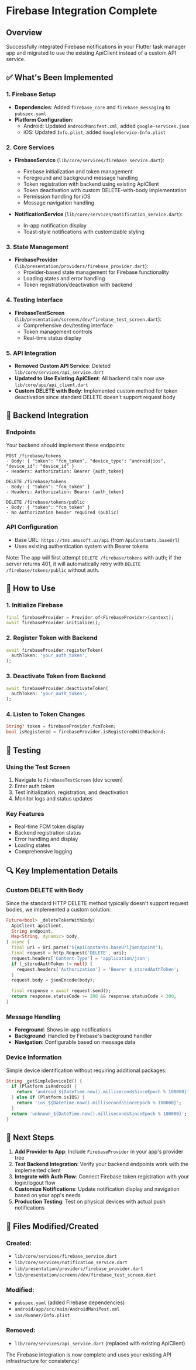 # Firebase Integration Complete

## Overview

Successfully integrated Firebase notifications in your Flutter task manager app and migrated to use the existing ApiClient instead of a custom API service.

## ✅ What's Been Implemented

### 1. Firebase Setup

- **Dependencies**: Added `firebase_core` and `firebase_messaging` to `pubspec.yaml`
- **Platform Configuration**:
  - Android: Updated `AndroidManifest.xml`, added `google-services.json`
  - iOS: Updated `Info.plist`, added `GoogleService-Info.plist`

### 2. Core Services

- **FirebaseService** (`lib/core/services/firebase_service.dart`):

  - Firebase initialization and token management
  - Foreground and background message handling
  - Token registration with backend using existing ApiClient
  - Token deactivation with custom DELETE-with-body implementation
  - Permission handling for iOS
  - Message navigation handling

- **NotificationService** (`lib/core/services/notification_service.dart`):
  - In-app notification display
  - Toast-style notifications with customizable styling

### 3. State Management

- **FirebaseProvider** (`lib/presentation/providers/firebase_provider.dart`):
  - Provider-based state management for Firebase functionality
  - Loading states and error handling
  - Token registration/deactivation with backend

### 4. Testing Interface

- **FirebaseTestScreen** (`lib/presentation/screens/dev/firebase_test_screen.dart`):
  - Comprehensive dev/testing interface
  - Token management controls
  - Real-time status display

### 5. API Integration

- **Removed Custom API Service**: Deleted `lib/core/services/api_service.dart`
- **Updated to Use Existing ApiClient**: All backend calls now use `lib/core/api/api_client.dart`
- **Custom DELETE with Body**: Implemented custom method for token deactivation since standard DELETE doesn't support request body

## 🔧 Backend Integration

### Endpoints

Your backend should implement these endpoints:

```
POST /firebase/tokens
- Body: { "token": "fcm_token", "device_type": "android|ios", "device_id": "device_id" }
- Headers: Authorization: Bearer {auth_token}

DELETE /firebase/tokens
- Body: { "token": "fcm_token" }
- Headers: Authorization: Bearer {auth_token}

DELETE /firebase/tokens/public
- Body: { "token": "fcm_token" }
- No Authorization header required (public)
```

### API Configuration

- Base URL: `https://tms.amusoft.uz/api` (from `ApiConstants.baseUrl`)
- Uses existing authentication system with Bearer tokens

Note: The app will first attempt `DELETE /firebase/tokens` with auth; if the server returns 401, it will automatically retry with `DELETE /firebase/tokens/public` without auth.

## 🚀 How to Use

### 1. Initialize Firebase

```dart
final firebaseProvider = Provider.of<FirebaseProvider>(context);
await firebaseProvider.initialize();
```

### 2. Register Token with Backend

```dart
await firebaseProvider.registerToken(
  authToken: 'your_auth_token',
);
```

### 3. Deactivate Token from Backend

```dart
await firebaseProvider.deactivateToken(
  authToken: 'your_auth_token',
);
```

### 4. Listen to Token Changes

```dart
String? token = firebaseProvider.fcmToken;
bool isRegistered = firebaseProvider.isRegisteredWithBackend;
```

## 📱 Testing

### Using the Test Screen

1. Navigate to `FirebaseTestScreen` (dev screen)
2. Enter auth token
3. Test initialization, registration, and deactivation
4. Monitor logs and status updates

### Key Features

- Real-time FCM token display
- Backend registration status
- Error handling and display
- Loading states
- Comprehensive logging

## 🔍 Key Implementation Details

### Custom DELETE with Body

Since the standard HTTP DELETE method typically doesn't support request bodies, we implemented a custom solution:

```dart
Future<bool> _deleteTokenWithBody(
  ApiClient apiClient,
  String endpoint,
  Map<String, dynamic> body,
) async {
  final uri = Uri.parse('${ApiConstants.baseUrl}$endpoint');
  final request = http.Request('DELETE', uri);
  request.headers['Content-Type'] = 'application/json';
  if (_storedAuthToken != null) {
    request.headers['Authorization'] = 'Bearer $_storedAuthToken';
  }
  request.body = jsonEncode(body);

  final response = await request.send();
  return response.statusCode >= 200 && response.statusCode < 300;
}
```

### Message Handling

- **Foreground**: Shows in-app notifications
- **Background**: Handled by Firebase's background handler
- **Navigation**: Configurable based on message data

### Device Information

Simple device identification without requiring additional packages:

```dart
String _getSimpleDeviceId() {
  if (Platform.isAndroid) {
    return 'android_${DateTime.now().millisecondsSinceEpoch % 100000}';
  } else if (Platform.isIOS) {
    return 'ios_${DateTime.now().millisecondsSinceEpoch % 100000}';
  }
  return 'unknown_${DateTime.now().millisecondsSinceEpoch % 100000}';
}
```

## 🎯 Next Steps

1. **Add Provider to App**: Include `FirebaseProvider` in your app's provider tree
2. **Test Backend Integration**: Verify your backend endpoints work with the implemented client
3. **Integrate with Auth Flow**: Connect Firebase token registration with your login/logout flow
4. **Customize Notifications**: Update notification display and navigation based on your app's needs
5. **Production Testing**: Test on physical devices with actual push notifications

## 📝 Files Modified/Created

### Created:

- `lib/core/services/firebase_service.dart`
- `lib/core/services/notification_service.dart`
- `lib/presentation/providers/firebase_provider.dart`
- `lib/presentation/screens/dev/firebase_test_screen.dart`

### Modified:

- `pubspec.yaml` (added Firebase dependencies)
- `android/app/src/main/AndroidManifest.xml`
- `ios/Runner/Info.plist`

### Removed:

- `lib/core/services/api_service.dart` (replaced with existing ApiClient)

The Firebase integration is now complete and uses your existing API infrastructure for consistency!
